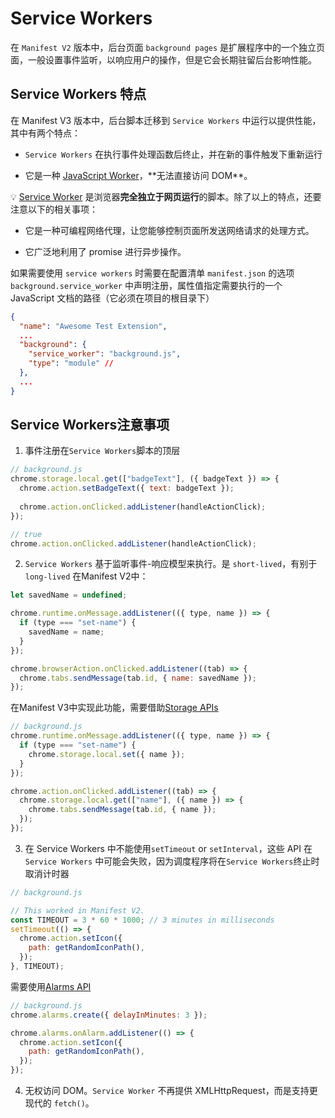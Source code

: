 # Service Workers

在 `Manifest V2` 版本中，后台页面 `background pages` 是扩展程序中的一个独立页面，一般设置事件监听，以响应用户的操作，但是它会长期驻留后台影响性能。

## Service Workers 特点

在 Manifest V3 版本中，后台脚本迁移到 `Service Workers` 中运行以提供性能，其中有两个特点：

- `Service Workers` 在执行事件处理函数后终止，并在新的事件触发下重新运行

- 它是一种 [JavaScript Worker](https://link.juejin.cn?target=https%3A%2F%2Fwww.html5rocks.com%2Fen%2Ftutorials%2Fworkers%2Fbasics%2F "https://www.html5rocks.com/en/tutorials/workers/basics/")，**无法直接访问 DOM**。

💡 [Service Worker](https://link.juejin.cn?target=https%3A%2F%2Fdevelopers.google.com%2Fweb%2Ffundamentals%2Fprimers%2Fservice-workers%2F "https://developers.google.com/web/fundamentals/primers/service-workers/") 是浏览器**完全独立于网页运行**的脚本。除了以上的特点，还要注意以下的相关事项：

- 它是一种可编程网络代理，让您能够控制页面所发送网络请求的处理方式。

- 它广泛地利用了 promise 进行异步操作。

如果需要使用 `service workers` 时需要在配置清单 `manifest.json` 的选项 `background.service_worker` 中声明注册，属性值指定需要执行的一个 JavaScript 文档的路径（它必须在项目的根目录下）

```json
{
  "name": "Awesome Test Extension",
  ...
  "background": {
    "service_worker": "background.js",
    "type": "module" // 
  },
  ...
}
```

## Service Workers注意事项

1. 事件注册在`Service Workers`脚本的顶层

```Javascript
// background.js
chrome.storage.local.get(["badgeText"], ({ badgeText }) => {
  chrome.action.setBadgeText({ text: badgeText });
  
  chrome.action.onClicked.addListener(handleActionClick);
});

// true
chrome.action.onClicked.addListener(handleActionClick);

```

2. `Service Workers` 基于监听事件-响应模型来执行。是 `short-lived`，有别于`long-lived`
在Manifest V2中：

```Javascript
let savedName = undefined;

chrome.runtime.onMessage.addListener(({ type, name }) => {
  if (type === "set-name") {
    savedName = name;
  }
});

chrome.browserAction.onClicked.addListener((tab) => {
  chrome.tabs.sendMessage(tab.id, { name: savedName });
});
```

在Manifest V3中实现此功能，需要借助[Storage APIs](https://developer.chrome.com/docs/extensions/reference/storage/)

```Javascript
// background.js
chrome.runtime.onMessage.addListener(({ type, name }) => {
  if (type === "set-name") {
    chrome.storage.local.set({ name });
  }
});

chrome.action.onClicked.addListener((tab) => {
  chrome.storage.local.get(["name"], ({ name }) => {
    chrome.tabs.sendMessage(tab.id, { name });
  });
});
```

3. 在 Service Workers 中不能使用`setTimeout` or `setInterval`，这些 API 在`Service Workers` 中可能会失败，因为调度程序将在`Service Workers`终止时取消计时器

```Javascript
// background.js

// This worked in Manifest V2.
const TIMEOUT = 3 * 60 * 1000; // 3 minutes in milliseconds
setTimeout(() => {
  chrome.action.setIcon({
    path: getRandomIconPath(),
  });
}, TIMEOUT);
```

需要使用[Alarms API](https://developer.chrome.com/docs/extensions/reference/alarms/)

```Javascript
// background.js
chrome.alarms.create({ delayInMinutes: 3 });

chrome.alarms.onAlarm.addListener(() => {
  chrome.action.setIcon({
    path: getRandomIconPath(),
  });
});
```

4. 无权访问 DOM。`Service Worker` 不再提供 XMLHttpRequest，而是支持更现代的 `fetch()`。
